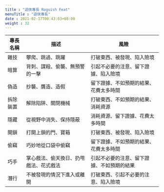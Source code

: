 ```yaml
---
title : "遊俠專長 Roguish Feat"
menuTitle : "遊俠專長"
date : 2021-02-17T00:43:03+08:00
weight : 32
---
```


專長名稱 | 描述| 風險
---|---|---
雜技 | 攀爬、跳過、跳躍| 打破東西、被發現、陷入險境
暗算 | 背刺、謀殺、偷襲、無預警的一擊| 引起不必要的注意、留下證據、陷入險境
偽造 | 抄襲、贋造、造假| 留下證據、不如預期的結果、花費太多時間
拆除裝置 | 解除陷阱、關閉機械| 打破東西、不如預期的結果、消耗資源
隱藏 | 從視野中消失、保持隱蔽| 消耗資源、留下證據、花費太多時間
開鎖 | 打開上鎖的門、寶箱| 打破東西、被發現、陷入險境
偷竊 | 巧妙地從口袋中偷竊| 留下證據、不如預期的結果、花費太多時間
巧手 | 掌心戲法、偷天換日、扔甩戲法、花式戲法| 引起不必要的注意、留下證據、不如預期的結果
潛行 | 不被發現的情況下進入或離開| 打破東西、引起不必要的注意、陷入險境

